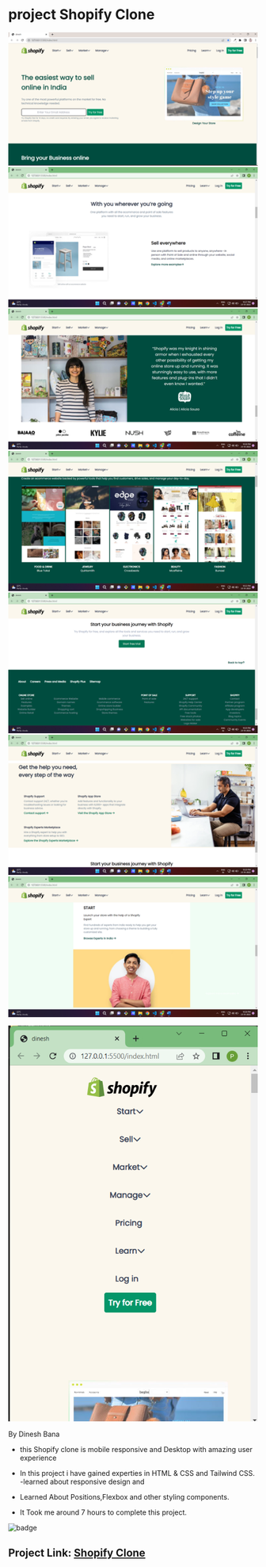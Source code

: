# project Shopify Clone

![image](./scrrenshots/frontpage.png)
![image](./scrrenshots/pic2.png)
![image](./scrrenshots/pic4.png)
![Image](./scrrenshots/src1.png)
![image](./scrrenshots/pic5.png)
![image](./scrrenshots/pic6.png)
![image](./scrrenshots/pic7.png)

![image](./scrrenshots/mob1.png)

By Dinesh Bana

- this Shopify clone is mobile responsive and Desktop with amazing user experience

- In this project i have gained experties in HTML & CSS and Tailwind CSS.
  -learned about responsive design and

- Learned About Positions,Flexbox and other styling components.

- It Took me around 7 hours to complete this project.

![badge](https://img.shields.io/badge/Developer%20Landing%20Page-HTML%20%26%20CSS-yellowgreen)

## Project Link: [Shopify Clone](https://developer-landing-website.netlify.app/)
